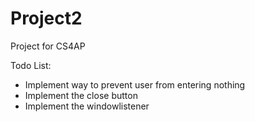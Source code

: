 # Project2
Project for CS4AP

Todo List:
- Implement way to prevent user from entering nothing
- Implement the close button
- Implement the windowlistener
